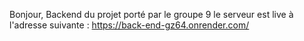 Bonjour,
Backend du projet porté par le groupe 9
le serveur est live à l'adresse suivante :  https://back-end-gz64.onrender.com/

